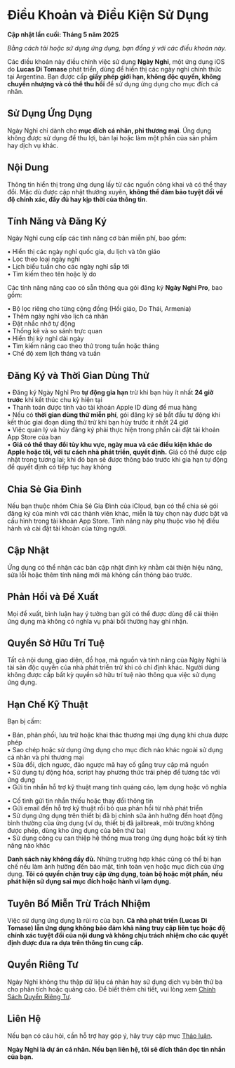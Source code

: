 # Điều Khoản và Điều Kiện Sử Dụng  
  
**Cập nhật lần cuối: Tháng 5 năm 2025**  
  
*Bằng cách tải hoặc sử dụng ứng dụng, bạn đồng ý với các điều khoản này.*  
  
Các điều khoản này điều chỉnh việc sử dụng **Ngày Nghỉ**, một ứng dụng iOS do **Lucas Di Tomase** phát triển, dùng để hiển thị các ngày nghỉ chính thức tại Argentina. Bạn được cấp **giấy phép giới hạn, không độc quyền, không chuyển nhượng và có thể thu hồi** để sử dụng ứng dụng cho mục đích cá nhân.  
  
## Sử Dụng Ứng Dụng  
  
Ngày Nghỉ chỉ dành cho **mục đích cá nhân, phi thương mại**. Ứng dụng không được sử dụng để thu lợi, bán lại hoặc làm một phần của sản phẩm hay dịch vụ khác.  
  
## Nội Dung  
  
Thông tin hiển thị trong ứng dụng lấy từ các nguồn công khai và có thể thay đổi. Mặc dù được cập nhật thường xuyên, **không thể đảm bảo tuyệt đối về độ chính xác, đầy đủ hay kịp thời của thông tin**.  
  
## Tính Năng và Đăng Ký  
  
Ngày Nghỉ cung cấp các tính năng cơ bản miễn phí, bao gồm:  
  
• Hiển thị các ngày nghỉ quốc gia, du lịch và tôn giáo  
• Lọc theo loại ngày nghỉ  
• Lịch biểu tuần cho các ngày nghỉ sắp tới  
• Tìm kiếm theo tên hoặc lý do  
  
Các tính năng nâng cao có sẵn thông qua gói đăng ký **Ngày Nghỉ Pro**, bao gồm:  
  
• Bộ lọc riêng cho từng cộng đồng (Hồi giáo, Do Thái, Armenia)  
• Thêm ngày nghỉ vào lịch cá nhân  
• Đặt nhắc nhở tự động  
• Thống kê và so sánh trực quan  
• Hiển thị kỳ nghỉ dài ngày  
• Tìm kiếm nâng cao theo thứ trong tuần hoặc tháng  
• Chế độ xem lịch tháng và tuần  
  
## Đăng Ký và Thời Gian Dùng Thử  
  
• Đăng ký Ngày Nghỉ Pro **tự động gia hạn** trừ khi bạn hủy ít nhất **24 giờ trước** khi kết thúc chu kỳ hiện tại  
• Thanh toán được tính vào tài khoản Apple ID dùng để mua hàng  
• Nếu có **thời gian dùng thử miễn phí**, gói đăng ký sẽ bắt đầu tự động khi kết thúc giai đoạn dùng thử trừ khi bạn hủy trước ít nhất 24 giờ  
• Việc quản lý và hủy đăng ký phải thực hiện trong phần cài đặt tài khoản App Store của bạn  
• **Giá có thể thay đổi tùy khu vực, ngày mua và các điều kiện khác do Apple hoặc tôi, với tư cách nhà phát triển, quyết định.** Giá có thể được cập nhật trong tương lai; khi đó bạn sẽ được thông báo trước khi gia hạn tự động để quyết định có tiếp tục hay không  
  
## Chia Sẻ Gia Đình  
  
Nếu bạn thuộc nhóm Chia Sẻ Gia Đình của iCloud, bạn có thể chia sẻ gói đăng ký của mình với các thành viên khác, miễn là tùy chọn này được bật và cấu hình trong tài khoản App Store. Tính năng này phụ thuộc vào hệ điều hành và cài đặt tài khoản của từng người.  
  
## Cập Nhật  
  
Ứng dụng có thể nhận các bản cập nhật định kỳ nhằm cải thiện hiệu năng, sửa lỗi hoặc thêm tính năng mới mà không cần thông báo trước.  
  
## Phản Hồi và Đề Xuất  
  
Mọi đề xuất, bình luận hay ý tưởng bạn gửi có thể được dùng để cải thiện ứng dụng mà không có nghĩa vụ phải bồi thường hay ghi nhận.  
  
## Quyền Sở Hữu Trí Tuệ  
  
Tất cả nội dung, giao diện, đồ họa, mã nguồn và tính năng của Ngày Nghỉ là tài sản độc quyền của nhà phát triển trừ khi có chỉ định khác. Người dùng không được cấp bất kỳ quyền sở hữu trí tuệ nào thông qua việc sử dụng ứng dụng.  
  
## Hạn Chế Kỹ Thuật  
  
Bạn bị cấm:  
  
• Bán, phân phối, lưu trữ hoặc khai thác thương mại ứng dụng khi chưa được phép  
• Sao chép hoặc sử dụng ứng dụng cho mục đích nào khác ngoài sử dụng cá nhân và phi thương mại  
• Sửa đổi, dịch ngược, đảo ngược mã hay cố gắng truy cập mã nguồn  
• Sử dụng tự động hóa, script hay phương thức trái phép để tương tác với ứng dụng  
• Gửi tin nhắn hỗ trợ kỹ thuật mang tính quảng cáo, lạm dụng hoặc vô nghĩa  
  
• Cố tình gửi tin nhắn thiếu hoặc thay đổi thông tin  
• Gửi email đến hỗ trợ kỹ thuật rồi bỏ qua phản hồi từ nhà phát triển  
• Sử dụng ứng dụng trên thiết bị đã bị chỉnh sửa ảnh hưởng đến hoạt động bình thường của ứng dụng (ví dụ, thiết bị đã jailbreak, môi trường không được phép, dùng kho ứng dụng của bên thứ ba)  
• Sử dụng công cụ can thiệp hệ thống mua trong ứng dụng hoặc bất kỳ tính năng nào khác  
  
**Danh sách này không đầy đủ.** Những trường hợp khác cũng có thể bị hạn chế nếu làm ảnh hưởng đến bảo mật, tính toàn vẹn hoặc mục đích của ứng dụng. **Tôi có quyền chặn truy cập ứng dụng, toàn bộ hoặc một phần, nếu phát hiện sử dụng sai mục đích hoặc hành vi lạm dụng.**  
  
## Tuyên Bố Miễn Trừ Trách Nhiệm  
  
Việc sử dụng ứng dụng là rủi ro của bạn. **Cả nhà phát triển (Lucas Di Tomase) lẫn ứng dụng không bảo đảm khả năng truy cập liên tục hoặc độ chính xác tuyệt đối của nội dung và không chịu trách nhiệm cho các quyết định được đưa ra dựa trên thông tin cung cấp.**  
  
## Quyền Riêng Tư  
  
Ngày Nghỉ không thu thập dữ liệu cá nhân hay sử dụng dịch vụ bên thứ ba cho phân tích hoặc quảng cáo. Để biết thêm chi tiết, vui lòng xem [Chính Sách Quyền Riêng Tư](https://lucasditomase.github.io/feriados/vi/privacy-policy).  
  
## Liên Hệ  
  
Nếu bạn có câu hỏi, cần hỗ trợ hay góp ý, hãy truy cập mục [Thảo luận](https://github.com/lucasditomase/feriados/discussions).  
  
**Ngày Nghỉ là dự án cá nhân. Nếu bạn liên hệ, tôi sẽ đích thân đọc tin nhắn của bạn.**  
